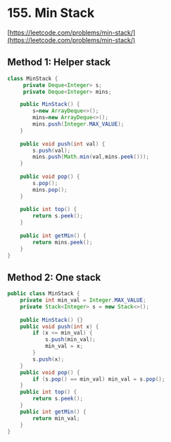 # **155. Min Stack**

[https://leetcode.com/problems/min-stack/](https://leetcode.com/problems/min-stack/)

## Method 1: Helper stack

```java
class MinStack {
     private Deque<Integer> s;
     private Deque<Integer> mins;

    public MinStack() {
        s=new ArrayDeque<>();
        mins=new ArrayDeque<>();
        mins.push(Integer.MAX_VALUE);
    }
    
    public void push(int val) {
        s.push(val);
        mins.push(Math.min(val,mins.peek()));
    }
    
    public void pop() {
        s.pop();
        mins.pop();
    }
    
    public int top() {
        return s.peek();
    }
    
    public int getMin() {
        return mins.peek();
    }
}
```

## Method 2: One stack
```java
public class MinStack {
    private int min_val = Integer.MAX_VALUE;
    private Stack<Integer> s = new Stack<>();
    
    public MinStack() {}  
    public void push(int x) {
        if (x <= min_val) {
            s.push(min_val);
            min_val = x;
        }
        s.push(x);
    }    
    public void pop() {
        if (s.pop() == min_val) min_val = s.pop();
    }   
    public int top() {
        return s.peek();
    }    
    public int getMin() {
        return min_val;
    }
}
```


